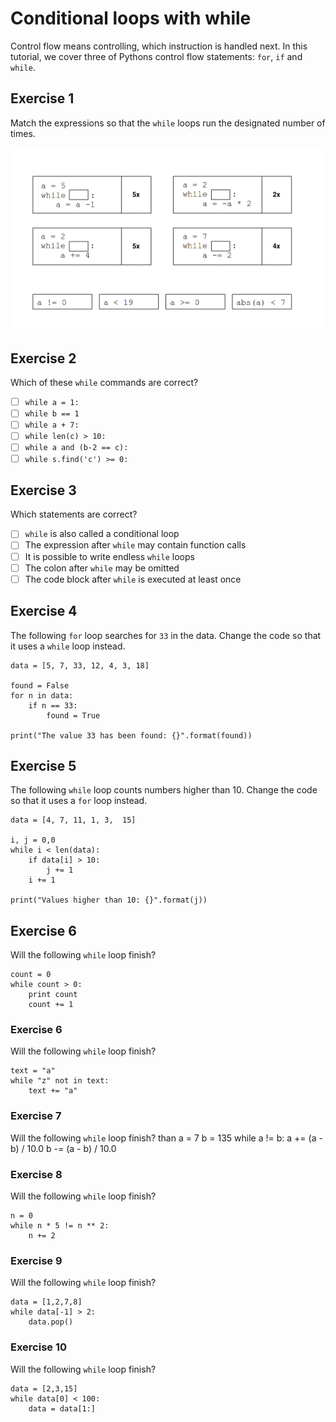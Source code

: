 
# Conditional loops with while

Control flow means controlling, which instruction is handled next. In this tutorial, we cover three of Pythons control flow statements: `for`, `if` and `while`.

## Exercise 1

Match the expressions so that the `while` loops run the designated number of times.

![while exercise](exercises/while.png)


## Exercise 2

Which of these `while` commands are correct?

- [ ] `while a = 1:`
- [ ] `while b == 1`
- [ ] `while a + 7:`
- [ ] `while len(c) > 10:`
- [ ] `while a and (b-2 == c):`
- [ ] `while s.find('c') >= 0:`

## Exercise 3

Which statements are correct?

- [ ] `while` is also called a conditional loop
- [ ] The expression after `while` may contain function calls
- [ ] It is possible to write endless `while` loops
- [ ] The colon after `while` may be omitted
- [ ] The code block after `while` is executed at least once

## Exercise 4

The following `for` loop searches for `33` in the data. Change the code so that it uses a `while` loop instead.

    data = [5, 7, 33, 12, 4, 3, 18]

    found = False
    for n in data:
        if n == 33:
            found = True

    print("The value 33 has been found: {}".format(found))

## Exercise 5

The following `while` loop counts numbers higher than 10.
Change the code so that it uses a `for` loop instead.

    data = [4, 7, 11, 1, 3,  15]

    i, j = 0,0
    while i < len(data):
        if data[i] > 10:
            j += 1
        i += 1
    
    print("Values higher than 10: {}".format(j))

## Exercise 6

Will the following `while` loop finish?

    count = 0
    while count > 0:
        print count
        count += 1

### Exercise 6

Will the following `while` loop finish?

    text = "a"
    while "z" not in text:
        text += "a"

### Exercise 7

Will the following `while` loop finish?
than
    a = 7
    b = 135
    while a != b:
        a += (a - b) / 10.0
        b -= (a - b) / 10.0

### Exercise 8

Will the following `while` loop finish?

    n = 0
    while n * 5 != n ** 2:
        n += 2

### Exercise 9

Will the following `while` loop finish?

    data = [1,2,7,8]
    while data[-1] > 2:
        data.pop()

### Exercise 10

Will the following `while` loop finish?

    data = [2,3,15]
    while data[0] < 100:
        data = data[1:]
